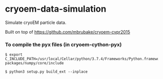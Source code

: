 # cryoem-data-simulation

Simulate cryoEM particle data.

Built on top of https://github.com/mbrubake/cryoem-cvpr2015

### To compile the pyx files (in cryoem-cython-pyx)

```
$ export C_INCLUDE_PATH=/usr/local/Cellar/python/3.7.4/Frameworks/Python.framework/Versions/3.7/Headers:/usr/local/lib/python3.7/site-packages/numpy/core/include

$ python3 setup.py build_ext --inplace

```
